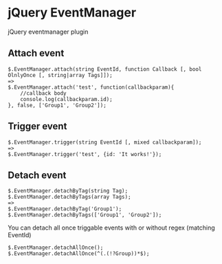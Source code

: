 jQuery EventManager
============
jQuery eventmanager plugin

Attach event
--------
	$.EventManager.attach(string EventId, function Callback [, bool OlnlyOnce [, string|array Tags]]);
	=>
	$.EventManager.attach('test', function(callbackparam){
		//callback body
		console.log(callbackparam.id);
	}, false, ['Group1', 'Group2']);

Trigger event
--------
	$.EventManager.trigger(string EventId [, mixed callbackparam]);
	=>
	$.EventManager.trigger('test', {id: 'It works!'});

Detach event
--------
	$.EventManager.detachByTag(string Tag);
	$.EventManager.detachByTags(array Tags);
	=>
	$.EventManager.detachByTag('Group1');
	$.EventManager.detachByTags(['Group1', 'Group2']);

You can detach all once triggable events with or without regex (matching EventId)

	$.EventManager.detachAllOnce();
	$.EventManager.detachAllOnce(^(.(!?Group))*$);